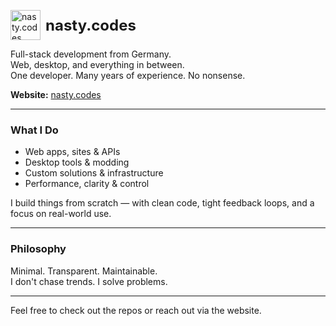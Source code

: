 <p align="left" style="display: flex; align-items: center;">
  <img src="https://avatars.githubusercontent.com/u/217804026?s=200&v=4" alt="nasty.codes logo" width="48" height="48">
  <span style="font-size: 1.5rem; font-weight: bold; margin-left: 0.5rem;">nasty.codes</span>
</p>

Full-stack development from Germany.  
Web, desktop, and everything in between.  
One developer. Many years of experience. No nonsense.

**Website:** [nasty.codes](https://nasty.codes)

---

### What I Do

- Web apps, sites & APIs  
- Desktop tools & modding  
- Custom solutions & infrastructure  
- Performance, clarity & control

I build things from scratch — with clean code, tight feedback loops, and a focus on real-world use.

---

### Philosophy

Minimal. Transparent. Maintainable.  
I don't chase trends. I solve problems.

---

Feel free to check out the repos or reach out via the website.
